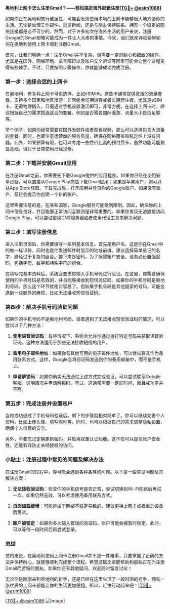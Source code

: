 **奥地利上网卡怎么注册Gmail？——轻松搞定海外邮箱注册[[TG💪+ @esim1088](https://t.me/s/esim1088)]**

如果你正在奥地利旅行或居住，可能会发现使用本地的上网卡能够极大地方便你的生活。无论是处理工作邮件、浏览新闻，还是与朋友保持联系，拥有一个稳定的网络连接都是必不可少的。然而，对于许多初次在海外生活的用户来说，注册Google的Gmail邮箱可能成为一件让人头疼的事情。今天，我们就来详细聊聊如何在奥地利使用上网卡顺利注册Gmail。

首先，让我们明确一点：注册Gmail并不复杂，但需要一定的耐心和细致的操作。尤其是在国外，网络环境、语言障碍以及账户安全验证等因素可能会让整个过程变得有些棘手。不过，只要按照步骤操作，你就能够成功完成注册。

### 第一步：选择合适的上网卡

在奥地利，有多种上网卡可供选择，比如eSIM卡。这些卡通常提供灵活的流量套餐，支持多个国家和地区漫游，非常适合短期游客或者长期居住者。尤其是eSIM卡，无需物理插入，只需通过手机设置激活即可，非常方便。在选择上网卡时，建议根据自己的需求挑选适合的套餐，例如是否需要国际漫游、流量大小是否足够等。

举个例子，如果你经常需要在国外发邮件或者观看视频，那么可以选择包含大流量的套餐。同时，也要注意运营商的服务质量，确保在网络覆盖和稳定性上没有问题。此外，如果预算有限，也可以考虑一些性价比高的预付费卡，虽然功能可能稍显基础，但对于日常使用已经足够。

### 第二步：下载并安装Gmail应用

在注册Gmail之前，你需要先下载Google提供的应用程序。如果你已经在使用安卓设备，可以直接从Google Play商店下载Gmail应用；如果是苹果用户，则可以从App Store获取。下载完成后，打开应用并登录你的Google账户。如果没有账户，系统会提示你创建一个新的账户。

这里需要注意的是，在某些国家，Google服务可能受到限制。因此，确保你的上网卡信号良好，并且能够正常访问互联网是非常重要的。如果你发现无法直接访问Google Play，可以尝试更换DNS服务器或者使用代理工具来解决问题。

### 第三步：填写注册信息

进入注册页面后，你需要填写一系列基本信息。首先是用户名，这是你在Gmail中的唯一标识符，同时也是你发送邮件时显示的地址前缀。建议选择简单易记的名字，避免过于复杂的组合。接下来是密码，为了保障账户安全，请务必设置强密码，包括字母、数字和特殊字符的组合。

在填写完基本资料后，系统会要求你输入手机号码进行验证。在这里，你需要确保使用的手机号码是有效的，并且能够接收到短信验证码。如果你的手机号码是奥地利号码，那么这个环节就相对容易了。但如果手机号码是其他国家的号码，可能会遇到一些额外的麻烦，比如无法接收短信验证码。

### 第四步：解决手机号码验证问题

如果你的手机号码不是奥地利号码，或者遇到了无法接收短信验证码的情况，可以尝试以下几种方法：

1. **使用语音验证码**：有些情况下，系统会允许你通过拨打特定号码来获取语音验证码。这种方法适用于那些无法接收短信的用户。
   
2. **备用电子邮件地址**：如果你有其他可用的电子邮件地址，可以尝试将其作为备用联系方式。这样，Google会将验证码发送到你的备用邮箱中，而不是手机上。

3. **申请解锁码**：如果你确实无法通过上述方式完成验证，可以尝试联系Google客服，说明情况并申请解锁码。不过，这通常需要一定的时间，而且成功率并不高。

### 第五步：完成注册并设置账户

当你成功通过了手机号码验证后，剩下的步骤就相对简单了。你可以继续完善个人资料，比如上传头像、填写昵称等。同时，也可以根据自己的需求调整隐私设置，确保个人信息的安全。

另外，不要忘记定期更新密码，并启用双重认证功能。这不仅可以提高账户安全性，还能有效防止未经授权的访问。

### 小贴士：注册过程中常见的问题及解决办法

在注册Gmail的过程中，你可能会遇到各种各样的问题。以下是一些常见问题及其解决方案：

1. **无法接收验证码**：检查你的手机信号是否正常，尝试切换到Wi-Fi网络后再试一次。如果仍然无效，可以考虑使用备用联系方式。

2. **页面加载缓慢**：可能是由于网络不稳定导致的。建议更换上网卡或者重启设备后再试。

3. **账户被锁定**：如果你多次输入错误的验证码，账户可能会被暂时锁定。此时，可以等待一段时间后再尝试登录。

### 总结

总的来说，在奥地利使用上网卡注册Gmail并不是一件难事，只要掌握了正确的方法并保持耐心，就能够顺利完成整个流程。希望这篇文章能帮助到那些正在为注册Gmail而苦恼的朋友。如果你还有其他疑问，欢迎随时留言讨论！

无论你是刚刚来到奥地利的新手，还是已经在这里生活了一段时间的老手，拥有一张优质的上网卡都能让你的生活更加便捷。所以，赶快行动起来吧！[[TG💪+ @esim1088](https://t.me/s/esim1088)] 

[[TG💪+ @esim1088](https://t.me/s/esim1088) ![Image](https://i.postimg.cc/4NQfJmqS/Snipaste-2025-05-13-00-14-12.png)]